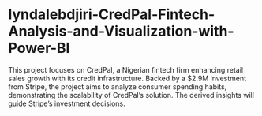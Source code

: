 # lyndalebdjiri-CredPal-Fintech-Analysis-and-Visualization-with-Power-BI
This project focuses on CredPal, a Nigerian fintech firm enhancing retail sales growth with its credit infrastructure. Backed by a $2.9M investment from Stripe, the project aims to analyze consumer spending habits, demonstrating the scalability of CredPal’s solution. The derived insights will guide Stripe’s investment decisions.
